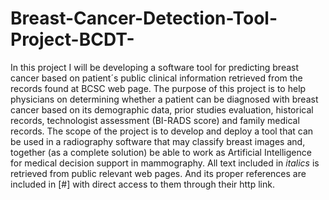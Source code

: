 # Breast-Cancer-Detection-Tool-Project-BCDT-
In this project I will be developing a software tool for predicting breast cancer based on patient´s public clinical information retrieved from the records found at BCSC web page. The purpose of this project is to help physicians on determining whether a patient can be diagnosed with breast cancer based on its demographic data, prior studies evaluation, historical records, technologist assessment (BI-RADS score) and family medical records.  The scope of the project is to develop and deploy a tool that can be used in a radiography software that may classify breast images and, together (as a complete solution) be able to work as Artificial Intelligence for medical decision support in mammography.  All text included in _italics_ is retrieved from public relevant web pages. And its proper references are included in [#] with direct access to them through their http link.
